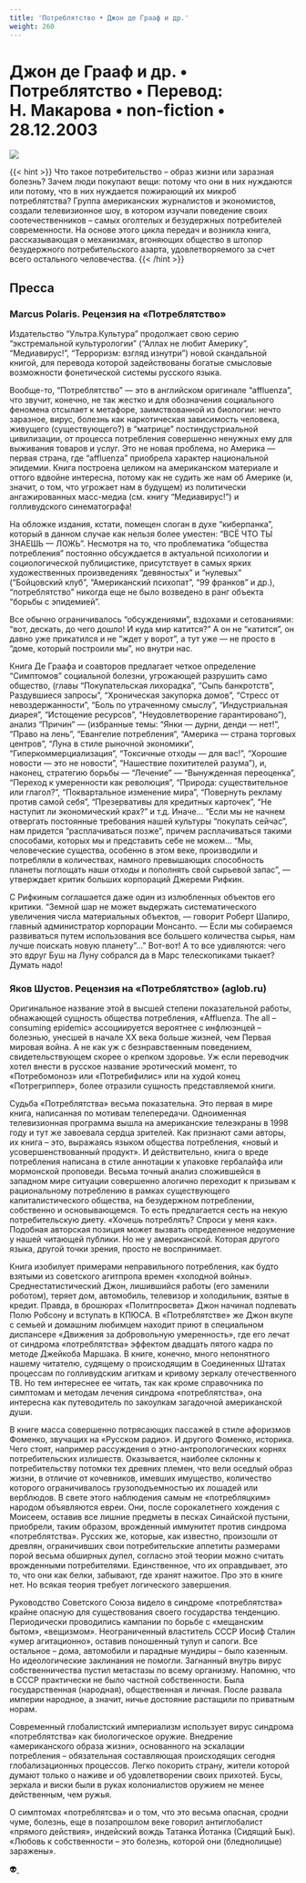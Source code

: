 ```yaml
---
title: 'Потреблятство • Джон де Грааф и др.'
weight: 260
---
```

# Джон де Грааф и др. • **Потреблятство** • Перевод: Н. Макарова • non-fiction • 28.12.2003

![](/img/affl.gif)

{{< hint >}}
Что такое потребительство – образ жизни или заразная болезнь? Зачем люди покупают вещи: потому что они в них нуждаются или потому, что в них нуждается пожирающий их микроб потреблятства? Группа американских журналистов и экономистов, создали телевизионное шоу, в котором изучали поведение своих соотечественников – самых оголтелых и безудержных потребителей современности. На основе этого цикла передач и возникла книга, рассказывающая о механизмах, вгоняющих общество в штопор безудержного потребительского азарта, удовлетворяемого за счет всего остального человечества.
{{< /hint >}}

## Пресса

### Marcus Polaris. Рецензия на «Потреблятство»

Издательство “Ультра.Культура” продолжает свою серию “экстремальной культурологии” (“Аллах не любит Америку”, “Медиавирус!”, “Терроризм: взгляд изнутри”) новой скандальной книгой, для перевода которой задействованы богатые смысловые возможности фонетической системы русского языка.

Вообще-то, “Потреблятство” — это в английском оригинале “affluenza”, что звучит, конечно, не так жестко и для обозначения социального феномена отсылает к метафоре, заимствованной из биологии: нечто заразное, вирус, болезнь как наркотическая зависимость человека, живущего (существующего?) в “матрице” постиндустриальной цивилизации, от процесса потребления совершенно ненужных ему для выживания товаров и услуг. Это не новая проблема, но Америка — первая страна, где “affluenza” приобрела характер национальной эпидемии. Книга построена целиком на американском материале и оттого вдвойне интересна, потому как не судить же нам об Америке (и, значит, о том, что угрожает нам в будущем) из политически ангажированных масс-медиа (см. книгу “Медиавирус!”) и голливудского синематографа!

На обложке издания, кстати, помещен слоган в духе “киберпанка”, который в данном случае как нельзя более уместен: “ВСЁ ЧТО ТЫ ЗНАЕШЬ — ЛОЖЬ”. Несмотря на то, что проблематика “общества потребления” постоянно обсуждается в актуальной психологии и социологической публицистике, присутствует в самых ярких художественных произведениях “девяностых” и “нулевых” (“Бойцовский клуб”, “Американский психопат”, “99 франков” и др.), “потреблятство” никогда еще не было возведено в ранг объекта “борьбы с эпидемией”.

Все обычно ограничивалось “обсуждениями”, вздохами и сетованиями: “вот, дескать, до чего дошло! И куда мир катится?” А он не “катится”, он давно уже прикатился и не “ждет у ворот”, а тут уже — не просто в “доме, который построили мы”, но внутри нас.

Книга Де Граафа и соавторов предлагает четкое определение “Симптомов” социальной болезни, угрожающей разрушить само общество, (главы “Покупательская лихорадка”, “Сыпь банкротств”, Раздувшиеся запросы”, “Хроническая закупорка домов”, “Стресс от невоздержанности”, “Боль по утраченному смыслу”, “Индустриальная диарея”, “Истощение ресурсов”, “Неудовлетворение гарантировано”), анализ “Причин” — (избранные темы: “Янки — дурни, денди — нет!”, “Право на лень”, “Евангелие потребления”, “Америка — страна торговых центров”, “Луна в стиле рыночной экономики”, “Гиперкоммерциализация”, “Токсичные отходы — для вас!”, “Хорошие новости — это не новости”, “Нашествие похитителей разума”), и, наконец, стратегию борьбы — “Лечение” — “Вынужденная переоценка”, “Переход к умеренности как революция”, “Природа: существительное или глагол?”, “Поквартальное изменение мира”, “Повернуть рекламу против самой себя”, “Презервативы для кредитных карточек”, “Не наступит ли экономический крах?” и т.д.
Иначе… “Если мы не начнем отвергать постоянные требования нашей культуры “покупать сейчас”, нам придется “расплачиваться позже”, причем расплачиваться такими способами, которых мы и представить себе не можем… “Мы, человеческие существа, особенно в этом веке, производили и потребляли в количествах, намного превышающих способность планеты поглощать наши отходы и пополнять свой сырьевой запас”, — утверждает критик больших корпораций Джереми Рифкин.

С Рифкиным соглашается даже один из излюбленных объектов его критики. “Земной шар не может выдержать систематического увеличения числа материальных объектов, — говорит Роберт Шапиро, главный администратор корпорации Монсанто. — Если мы собираемся развиваться путем использования все большего количества сырья, нам лучше поискать новую планету”…” Вот-вот! А то все удивляются: чего это вдруг Буш на Луну собрался да в Марс телескопиками тыкает? Думать надо!

### Яков Шустов. Рецензия на «Потреблятство» (aglob.ru)

Оригинальное название этой в высшей степени показательной работы, обнажающей сущность общества потребления, «Affluenza. The all – consuming epidemic» ассоциируется вероятнее с инфлюэнцей – болезнью, унесшей в начале ХХ века больше жизней, чем Первая мировая война. А не как уж с безнравственным поведением, свидетельствующем скорее о крепком здоровье. Уж если переводчик хотел внести в русское название эротический момент, то «Потребомоноз» или «Потребифилис» или на худой конец «Потрегриппер», более отразили сущность представляемой книги.

Судьба «Потреблятства» весьма показательна. Это первая в мире книга, написанная по мотивам телепередачи. Одноименная телевизионная программа вышла на американские телеэкраны в 1998 году и тут же завоевала сердца зрителей. Как признают сами авторы, их книга – это, выражаясь языком общества потребления, «новый и усовершенствованный продукт». И действительно, книга о вреде потребления написана в стиле аннотации к упаковке гербалайфа или мормонской проповеди. Весьма точный анализ сложившейся в западном мире ситуации совершенно алогично переходит к призывам к рациональному потреблению в рамках существующего капиталистического общества, на безудержном потреблении, собственно и основывающемся. То есть предлагается сесть на некую потребительскую диету. «Хочешь потреблять? Спроси у меня как». Подобная авторская позиция может вызвать определенное недоумение у нашей читающей публики. Но не у американской. Которая другого языка, другой точки зрения, просто не воспринимает.

Книга изобилует примерами неправильного потребления, как будто взятыми из советского агитпропа времен «холодной войны». Среднестатистический Джон, лишившийся работы (его заменили роботом), теряет дом, автомобиль, телевизор и холодильник, взятые в кредит. Правда, в брошюрах «Политпросвета» Джон начинал подпевать Полю Робсону и вступать в КПЮСА. В «Потреблятстве» же Джон вкупе с семьей и домашним любимцем находит приют в специальном диспансере «Движения за добровольную умеренность», где его лечат от синдрома «потреблятства» эффектом двадцать пятого кадра по методе Джейкоба Маршака. В книге, конечно, много непонятного нашему читателю, судящему о происходящим в Соединенных Штатах процессам по голливудским агиткам и кривому зеркалу отечественного ТВ. Но тем интереснее ее читать, так как кроме справочника по симптомам и методам лечения синдрома «потреблятства», она интересна как путеводитель по закоулкам загадочной американской души.

В книге масса совершенно потрясающих пассажей в стиле афоризмов Фоменко, звучащих на «Русском радио». И другого Фоменко, историка. Чего стоят, например рассуждения о этно-антропологических корнях потребительских излишеств. Оказывается, наиболее склонны к потребительству потомки тех древних племен, что вели оседлый образ жизни, в отличие от кочевников, имевших имущество, количество которого ограничивалось грузоподъемностью их лошадей или верблюдов. В свете этого наблюдения самым не «потребляцким» народом объявляются евреи. Они, после сорокалетнего хождения с Моисеем, оставив все лишние предметы в песках Синайской пустыни, приобрели, таким образом, врожденный иммунитет против синдрома «потреблятства». Русских же, которые, как известно, произошли от древлян, ограничивших свои потребительские аппетиты размерами порой весьма обширных дупел, согласно этой теории можно считать врожденными потребителями. Единственное, что их оправдывает, это то, что они как белки, забывают, где хранят нажитое. Про это в книге нет. Но всякая теория требует логического завершения.

Руководство Советского Союза видело в синдроме «потреблятства» крайне опасную для существования своего государства тенденцию. Периодически проводились кампании по борьбе с «мещанским бытом», «вещизмом». Неограниченный властитель СССР Иосиф Сталин «умер агитационно», оставив поношенный тулуп и сапоги. Все остальное – дома, автомобили и парадные мундиры – было казенным. Но идеологические заклинания не помогли. Загнанный внутрь вирус собственничества пустил метастазы по всему организму. Напомню, что в СССР практически не было частной собственности. Была государственная (народная), общественная и личная. После развала империи народное, а значит, ничье достояние растащили по приватным норам.

Современный глобалистский империализм использует вирус синдрома «потреблятства» как биологическое оружие. Внедрение «американского образа жизни», основанного на эскалации потребления – обязательная составляющая происходящих сегодня глобализационных процессов. Легко покорить страну, жители которой думают только о наживе и об удовлетворении своих прихотей. Бусы, зеркала и виски были в руках колониалистов оружием не менее действенным, чем ружья.

О симптомах «потреблятсва» и о том, что это весьма опасная, сродни чуме, болезнь, еще в позапрошлом веке говорил антиглобалист «прямого действия», индейский вождь Татанка Йотанка (Сидящий Бык). «Любовь к собственности – это болезнь, которой они (бледнолицые) заражены».


👽[ ](http://flibusta.is/b/249357)